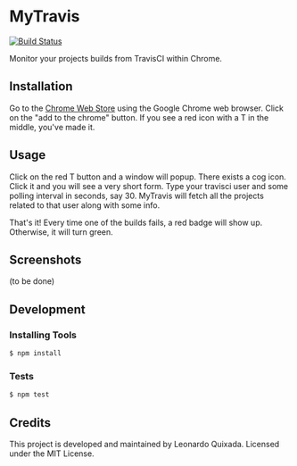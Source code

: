 # MyTravis
[![Build Status](https://travis-ci.org/lquixada/my-travis.png?branch=master)](https://travis-ci.org/lquixada/my-travis)

Monitor your projects builds from TravisCI within Chrome. 


## Installation

Go to the [Chrome Web Store](https://chrome.google.com/webstore/detail/my-travis/ddlafmkcenhiahiikbgjemcbdengmjbg)
using the Google Chrome web browser. Click on the "add to the chrome" button.
If you see a red icon with a T in the middle, you've made it.


## Usage

Click on the red T button and a window will popup. There exists a cog icon. Click it and
you will see a very short form. Type your travisci user and some polling interval in seconds,
say 30. MyTravis will fetch all the projects related to that user along with some info.

That's it! Every time one of the builds fails, a red badge will show up. Otherwise, it will
turn green.


## Screenshots

(to be done)


## Development

### Installing Tools

```bash
$ npm install
```


### Tests

```bash
$ npm test
```


## Credits

This project is developed and maintained by Leonardo Quixada.
Licensed under the MIT License.

